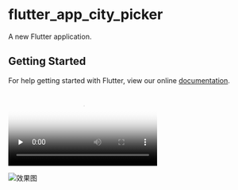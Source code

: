 # flutter_app_city_picker

A new Flutter application.

## Getting Started

For help getting started with Flutter, view our online
[documentation](https://flutter.io/).


<video id="video" controls="" preload="none" poster="https://github.com/hanyunmuyu/city_picker/blob/master/video/video.jpg">
      <source id="mp4" src="https://github.com/hanyunmuyu/city_picker/blob/master/video/video.mp4" type="video/mp4">
</video>

![效果图](https://github.com/hanyunmuyu/city_picker/blob/master/video/cover.jpg)